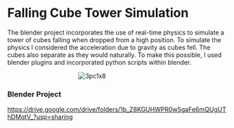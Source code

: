 # Falling Cube Tower Simulation #
The blender project incorporates the use of real-time physics to simulate a tower of cubes falling when 
dropped from a high position. To simulate the physics I considered the acceleration due to gravity as 
cubes fell. The cubes also separate as they would naturally. To make this possible, I used blender plugins 
and incorporated python scripts within blender.

&nbsp;&nbsp;&nbsp;&nbsp;&nbsp;&nbsp;&nbsp;&nbsp;&nbsp;&nbsp;&nbsp;&nbsp;&nbsp;&nbsp;&nbsp;&nbsp;&nbsp;&nbsp;&nbsp;&nbsp;&nbsp;&nbsp;&nbsp;&nbsp;&nbsp;&nbsp;&nbsp;&nbsp;&nbsp;&nbsp;&nbsp;&nbsp;&nbsp;&nbsp;&nbsp;&nbsp;&nbsp;&nbsp;&nbsp;&nbsp;
![3pc1x8](https://user-images.githubusercontent.com/34174087/74596748-8264ac00-5021-11ea-82b5-3875d4e260aa.gif)

### Blender Project
https://drive.google.com/drive/folders/1b_Z8KGUHWPR0w5gaFe6mQUgUThDMqtV_?usp=sharing
